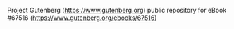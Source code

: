 Project Gutenberg (https://www.gutenberg.org) public repository for eBook #67516 (https://www.gutenberg.org/ebooks/67516)
